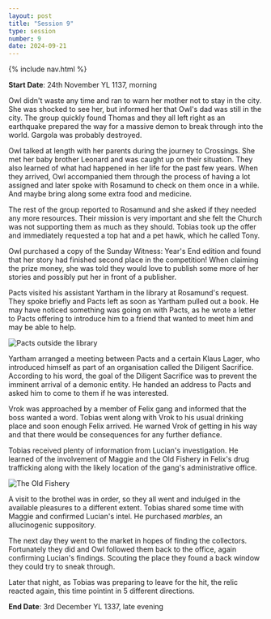 ```yaml
---
layout: post
title: "Session 9"
type: session
number: 9
date: 2024-09-21
---
```


{% include nav.html %}

**Start Date**: 24th November YL 1137, morning

Owl didn't waste any time and ran to warn her mother not to stay in the city. She was shocked to see her, but informed her that Owl's dad was still in the city. The group quickly found Thomas and they all left right as an earthquake prepared the way for a massive demon to break through into the world. Gargola was probably destroyed.

Owl talked at length with her parents during the journey to Crossings. She met her baby brother Leonard and was caught up on their situation. They also learned of what had happened in her life for the past few years. When they arrived, Owl accompanied them through the process of having a lot assigned and later spoke with Rosamund to check on them once in a while. And maybe bring along some extra food and medicine.

The rest of the group reported to Rosamund and she asked if they needed any more resources. Their mission is very important and she felt the Church was not supporting them as much as they should. Tobias took up the offer and immediately requested a top hat and a pet hawk, which he called Tony.

Owl purchased a copy of the Sunday Witness: Year's End edition and found that her story had finished second place in the competition! When claiming the prize money, she was told they would love to publish some more of her stories and possibly put her in front of a publisher.

Pacts visited his assistant Yartham in the library at Rosamund's request. They spoke briefly and Pacts left as soon as Yartham pulled out a book. He may have noticed something was going on with Pacts, as he wrote a letter to Pacts offering to introduce him to a friend that wanted to meet him and may be able to help.

![Pacts outside the library](/session-reports/assets/images/art/pacts-outside-library.jpg)

Yartham arranged a meeting between Pacts and a certain Klaus Lager, who introduced himself as part of an organisation called the Diligent Sacrifice. According to his word, the goal of the Diligent Sacrifice was to prevent the imminent arrival of a demonic entity. He handed an address to Pacts and asked him to come to them if he was interested.

Vrok was approached by a member of Felix gang and informed that the boss wanted a word. Tobias went along with Vrok to his usual drinking place and soon enough Felix arrived. He warned Vrok of getting in his way and that there would be consequences for any further defiance.

Tobias received plenty of information from Lucian's investigation. He learned of the involvement of Maggie and the Old Fishery in Felix's drug trafficking along with the likely location of the gang's administrative office.

![The Old Fishery](/session-reports/assets/images/art/old-fishery.jpg)

A visit to the brothel was in order, so they all went and indulged in the available pleasures to a different extent. Tobias shared some time with Maggie and confirmed Lucian's intel. He purchased *marbles*, an allucinogenic suppository.

The next day they went to the market in hopes of finding the collectors. Fortunately they did and Owl followed them back to the office, again confirming Lucian's findings. Scouting the place they found a back window they could try to sneak through.

Later that night, as Tobias was preparing to leave for the hit, the relic reacted again, this time pointint in 5 different directions.

**End Date**: 3rd December YL 1337, late evening